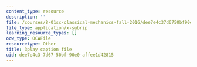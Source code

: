 ```yaml
---
content_type: resource
description: ''
file: /courses/8-01sc-classical-mechanics-fall-2016/dee7e4c37d6750bf90e0affee1d42815_7x62TdS0Nn0.vtt
file_type: application/x-subrip
learning_resource_types: []
ocw_type: OCWFile
resourcetype: Other
title: 3play caption file
uid: dee7e4c3-7d67-50bf-90e0-affee1d42815
---
```

